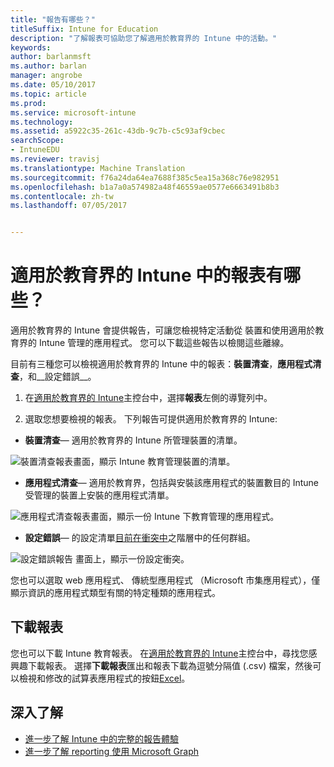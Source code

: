 ```yaml
---
title: "報告有哪些？"
titleSuffix: Intune for Education
description: "了解報表可協助您了解適用於教育界的 Intune 中的活動。"
keywords: 
author: barlanmsft
ms.author: barlan
manager: angrobe
ms.date: 05/10/2017
ms.topic: article
ms.prod: 
ms.service: microsoft-intune
ms.technology: 
ms.assetid: a5922c35-261c-43db-9c7b-c5c93af9cbec
searchScope:
- IntuneEDU
ms.reviewer: travisj
ms.translationtype: Machine Translation
ms.sourcegitcommit: f76a24da64ea7688f385c5ea15a368c76e982951
ms.openlocfilehash: b1a7a0a574982a48f46559ae0577e6663491b8b3
ms.contentlocale: zh-tw
ms.lasthandoff: 07/05/2017


---
```


# <a name="what-are-reports-in-intune-for-education"></a>適用於教育界的 Intune 中的報表有哪些？

適用於教育界的 Intune 會提供報告，可讓您檢視特定活動從 裝置和使用適用於教育界的 Intune 管理的應用程式。 您可以下載這些報告以檢閱這些離線。

目前有三種您可以檢視適用於教育界的 Intune 中的報表：__裝置清查__，__應用程式清查__，和__設定錯誤__。

1. 在[適用於教育界的 Intune](https://intuneeducation.portal.azure.com)主控台中，選擇**報表**左側的導覽列中。

2. 選取您想要檢視的報表。 下列報告可提供適用於教育界的 Intune:

  * **裝置清查**— 適用於教育界的 Intune 所管理裝置的清單。

  ![裝置清查報表畫面，顯示 Intune 教育管理裝置的清單。](./media/reports-001-device-inventory.png)

  * **應用程式清查**— 適用於教育界，包括與安裝該應用程式的裝置數目的 Intune 受管理的裝置上安裝的應用程式清單。

  ![應用程式清查報表畫面，顯示一份 Intune 下教育管理的應用程式。](./media/reports-002-app-inventory.png)

  * **設定錯誤**— 的設定清單[目前在衝突中](settings-inheritance.md)之階層中的任何群組。

  ![設定錯誤報告 畫面上，顯示一份設定衝突。](./media/reports-003-settings-error.png)

  您也可以選取 web 應用程式、 傳統型應用程式 （Microsoft 市集應用程式），僅顯示資訊的應用程式類型有關的特定種類的應用程式。

## <a name="download-reports"></a>下載報表

您也可以下載 Intune 教育報表。 在[適用於教育界的 Intune](https://intuneeducation.portal.azure.com)主控台中，尋找您感興趣下載報表。 選擇**下載報表**匯出和報表下載為逗號分隔值 (.csv) 檔案，然後可以檢視和修改的試算表應用程式的按鈕[Excel](https://support.office.com/article/Import-or-export-text-txt-or-csv-files-5250ac4c-663c-47ce-937b-339e391393ba)。

## <a name="find-out-more"></a>深入了解

- [進一步了解 Intune 中的完整的報告體驗](https://docs.microsoft.com/intune/deploy-use/understand-microsoft-intune-operations-by-using-reports)
- [進一步了解 reporting 使用 Microsoft Graph](https://developer.microsoft.com/graph/docs/overview/overview)

